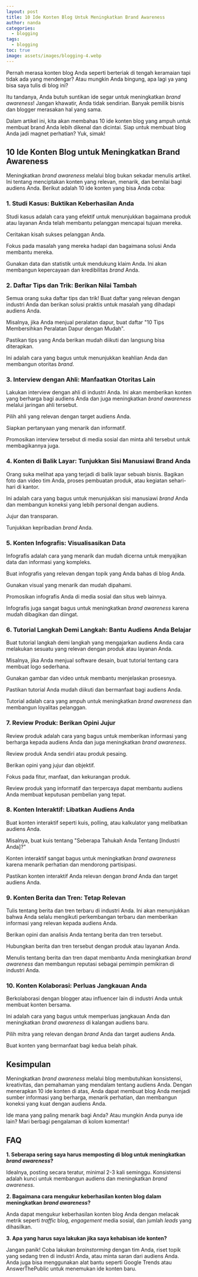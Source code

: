 ```yaml
---
layout: post
title: 10 Ide Konten Blog Untuk Meningkatkan Brand Awareness
author: nanda
categories:
  - blogging
tags:
  - blogging
toc: true
image: assets/images/blogging-4.webp
---
```



Pernah merasa konten blog Anda seperti berteriak di tengah keramaian tapi tidak ada yang mendengar? Atau mungkin Anda bingung, apa lagi ya yang bisa saya tulis di blog ini?

Itu tandanya, Anda butuh suntikan ide segar untuk meningkatkan _brand awareness_! Jangan khawatir, Anda tidak sendirian. Banyak pemilik bisnis dan blogger merasakan hal yang sama.

Dalam artikel ini, kita akan membahas 10 ide konten blog yang ampuh untuk membuat brand Anda lebih dikenal dan dicintai. Siap untuk membuat blog Anda jadi magnet perhatian? Yuk, simak!

## 10 Ide Konten Blog untuk Meningkatkan Brand Awareness

Meningkatkan _brand awareness_ melalui blog bukan sekadar menulis artikel. Ini tentang menciptakan konten yang relevan, menarik, dan bernilai bagi audiens Anda. Berikut adalah 10 ide konten yang bisa Anda coba:

### 1\. Studi Kasus: Buktikan Keberhasilan Anda

Studi kasus adalah cara yang efektif untuk menunjukkan bagaimana produk atau layanan Anda telah membantu pelanggan mencapai tujuan mereka.

Ceritakan kisah sukses pelanggan Anda.

Fokus pada masalah yang mereka hadapi dan bagaimana solusi Anda membantu mereka.

Gunakan data dan statistik untuk mendukung klaim Anda. Ini akan membangun kepercayaan dan kredibilitas _brand_ Anda.

### 2\. Daftar Tips dan Trik: Berikan Nilai Tambah

Semua orang suka daftar tips dan trik! Buat daftar yang relevan dengan industri Anda dan berikan solusi praktis untuk masalah yang dihadapi audiens Anda.

Misalnya, jika Anda menjual peralatan dapur, buat daftar "10 Tips Membersihkan Peralatan Dapur dengan Mudah".

Pastikan tips yang Anda berikan mudah diikuti dan langsung bisa diterapkan.

Ini adalah cara yang bagus untuk menunjukkan keahlian Anda dan membangun otoritas _brand_.

### 3\. Interview dengan Ahli: Manfaatkan Otoritas Lain

Lakukan interview dengan ahli di industri Anda. Ini akan memberikan konten yang berharga bagi audiens Anda dan juga meningkatkan _brand awareness_ melalui jaringan ahli tersebut.

Pilih ahli yang relevan dengan target audiens Anda.

Siapkan pertanyaan yang menarik dan informatif.

Promosikan interview tersebut di media sosial dan minta ahli tersebut untuk membagikannya juga.

### 4\. Konten di Balik Layar: Tunjukkan Sisi Manusiawi Brand Anda

Orang suka melihat apa yang terjadi di balik layar sebuah bisnis. Bagikan foto dan video tim Anda, proses pembuatan produk, atau kegiatan sehari-hari di kantor.

Ini adalah cara yang bagus untuk menunjukkan sisi manusiawi _brand_ Anda dan membangun koneksi yang lebih personal dengan audiens.

Jujur dan transparan.

Tunjukkan kepribadian _brand_ Anda.

### 5\. Konten Infografis: Visualisasikan Data

Infografis adalah cara yang menarik dan mudah dicerna untuk menyajikan data dan informasi yang kompleks.

Buat infografis yang relevan dengan topik yang Anda bahas di blog Anda.

Gunakan visual yang menarik dan mudah dipahami.

Promosikan infografis Anda di media sosial dan situs web lainnya.

Infografis juga sangat bagus untuk meningkatkan _brand awareness_ karena mudah dibagikan dan diingat.

### 6\. Tutorial Langkah Demi Langkah: Bantu Audiens Anda Belajar

Buat tutorial langkah demi langkah yang mengajarkan audiens Anda cara melakukan sesuatu yang relevan dengan produk atau layanan Anda.

Misalnya, jika Anda menjual software desain, buat tutorial tentang cara membuat logo sederhana.

Gunakan gambar dan video untuk membantu menjelaskan prosesnya.

Pastikan tutorial Anda mudah diikuti dan bermanfaat bagi audiens Anda.

Tutorial adalah cara yang ampuh untuk meningkatkan _brand awareness_ dan membangun loyalitas pelanggan.

### 7\. Review Produk: Berikan Opini Jujur

Review produk adalah cara yang bagus untuk memberikan informasi yang berharga kepada audiens Anda dan juga meningkatkan _brand awareness_.

Review produk Anda sendiri atau produk pesaing.

Berikan opini yang jujur dan objektif.

Fokus pada fitur, manfaat, dan kekurangan produk.

Review produk yang informatif dan terpercaya dapat membantu audiens Anda membuat keputusan pembelian yang tepat.

### 8\. Konten Interaktif: Libatkan Audiens Anda

Buat konten interaktif seperti kuis, polling, atau kalkulator yang melibatkan audiens Anda.

Misalnya, buat kuis tentang "Seberapa Tahukah Anda Tentang \[Industri Anda\]?"

Konten interaktif sangat bagus untuk meningkatkan _brand awareness_ karena menarik perhatian dan mendorong partisipasi.

Pastikan konten interaktif Anda relevan dengan _brand_ Anda dan target audiens Anda.

### 9\. Konten Berita dan Tren: Tetap Relevan

Tulis tentang berita dan tren terbaru di industri Anda. Ini akan menunjukkan bahwa Anda selalu mengikuti perkembangan terbaru dan memberikan informasi yang relevan kepada audiens Anda.

Berikan opini dan analisis Anda tentang berita dan tren tersebut.

Hubungkan berita dan tren tersebut dengan produk atau layanan Anda.

Menulis tentang berita dan tren dapat membantu Anda meningkatkan _brand awareness_ dan membangun reputasi sebagai pemimpin pemikiran di industri Anda.

### 10\. Konten Kolaborasi: Perluas Jangkauan Anda

Berkolaborasi dengan blogger atau influencer lain di industri Anda untuk membuat konten bersama.

Ini adalah cara yang bagus untuk memperluas jangkauan Anda dan meningkatkan _brand awareness_ di kalangan audiens baru.

Pilih mitra yang relevan dengan _brand_ Anda dan target audiens Anda.

Buat konten yang bermanfaat bagi kedua belah pihak.

## Kesimpulan

Meningkatkan _brand awareness_ melalui blog membutuhkan konsistensi, kreativitas, dan pemahaman yang mendalam tentang audiens Anda. Dengan menerapkan 10 ide konten di atas, Anda dapat membuat blog Anda menjadi sumber informasi yang berharga, menarik perhatian, dan membangun koneksi yang kuat dengan audiens Anda.

Ide mana yang paling menarik bagi Anda? Atau mungkin Anda punya ide lain? Mari berbagi pengalaman di kolom komentar!

## FAQ

**1\. Seberapa sering saya harus memposting di blog untuk meningkatkan _brand awareness_?**

Idealnya, posting secara teratur, minimal 2-3 kali seminggu. Konsistensi adalah kunci untuk membangun audiens dan meningkatkan _brand awareness_.

**2\. Bagaimana cara mengukur keberhasilan konten blog dalam meningkatkan _brand awareness_?**

Anda dapat mengukur keberhasilan konten blog Anda dengan melacak metrik seperti _traffic_ blog, _engagement_ media sosial, dan jumlah _leads_ yang dihasilkan.

**3\. Apa yang harus saya lakukan jika saya kehabisan ide konten?**

Jangan panik! Coba lakukan _brainstorming_ dengan tim Anda, riset topik yang sedang tren di industri Anda, atau minta saran dari audiens Anda. Anda juga bisa menggunakan alat bantu seperti Google Trends atau AnswerThePublic untuk menemukan ide konten baru.
